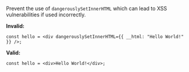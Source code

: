 Prevent the use of `dangerouslySetInnerHTML` which can lead to XSS
vulnerabilities if used incorrectly.

**Invalid:**

```tsx
const hello = <div dangerouslySetInnerHTML={{ __html: "Hello World!" }} />;
```

**Valid:**

```tsx
const hello = <div>Hello World!</div>;
```

